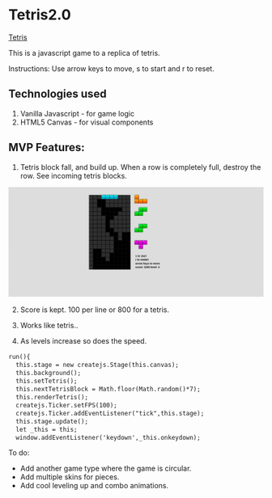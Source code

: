 # Tetris2.0

[Tetris](https://forestturner.github.io)

This is a javascript game to a replica of tetris.

Instructions: Use arrow keys to move, s to start and r to reset.

## Technologies used

1. Vanilla Javascript - for game logic
2. HTML5 Canvas - for visual components

## MVP Features:

1) Tetris block fall, and build up. When a row is completely full, destroy the row. See incoming tetris blocks.

![gamePlay](./tetris_blocks2.0/gamePlay.png)

2) Score is kept. 100 per line or 800 for a tetris.

3) Works like tetris..

4) As levels increase so does the speed.

```
run(){
  this.stage = new createjs.Stage(this.canvas);
  this.background();
  this.setTetris();
  this.nextTetrisBlock = Math.floor(Math.random()*7);
  this.renderTetris();
  createjs.Ticker.setFPS(100);
  createjs.Ticker.addEventListener("tick",this.stage);
  this.stage.update();
  let _this = this;
  window.addEventListener('keydown',_this.onkeydown);
```

To do:
- Add another game type where the game is circular.
- Add multiple skins for pieces.
- Add cool leveling up and combo animations.
